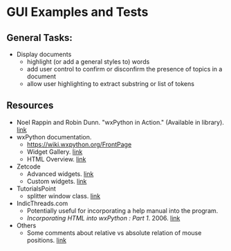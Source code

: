 # GUI Examples and Tests

## General Tasks:

* Display documents
  * highlight (or add a general styles to) words
  * add user control to confirm or disconfirm the presence of topics in a document
  * allow user highlighting to extract substring or list of tokens

## Resources

* Noel Rappin and Robin Dunn. "wxPython in Action." (Available in library). [link](https://www.manning.com/books/wxpython-in-action)
* wxPython documentation.
  * https://wiki.wxpython.org/FrontPage
  * Widget Gallery. [link](https://wxpython.org/Phoenix/docs/html/gallery.html)
  * HTML Overview. [link](https://wxpython.org/Phoenix/docs/html/html_overview.html#)
* Zetcode
  * Advanced widgets. [link](http://zetcode.com/wxpython/advanced/)
  * Custom widgets. [link](http://zetcode.com/wxpython/customwidgets/)
* TutorialsPoint
  * splitter window class. [link](https://www.tutorialspoint.com/wxpython/wx_splitterwindow_class.htm)
* IndicThreads.com
  * Potentially useful for incorporating a help manual into the program.
  * _Incorporating HTML into wxPython : Part 1_. 2006. [link](http://www.indicthreads.com/1106/incorporating-html-into-wxpython-part-1/)
* Others
  * Some comments about relative vs absolute relation of mouse positions. [link](http://wxpython-users.1045709.n5.nabble.com/No-Highlight-of-text-selection-td2345889.html)
